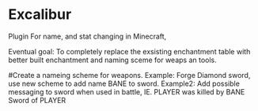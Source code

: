 Excalibur
=========

Plugin For name, and stat changing in Minecraft,

Eventual goal: To completely replace the exsisting enchantment table with better built enchantment and naming sceme for weaps an tools.

#Create a nameing scheme for weapons. 
	Example: Forge Diamond sword, use new scheme to add name BANE to sword.
		Example2: Add possible messaging to sword when used in battle, IE. PLAYER was killed by BANE Sword of PLAYER
